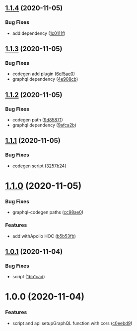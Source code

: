## [1.1.4](https://github.com/monx-dev/next-graphql/compare/v1.1.3...v1.1.4) (2020-11-05)


### Bug Fixes

* add dependency ([1c0111f](https://github.com/monx-dev/next-graphql/commit/1c0111fba7a86b0757787a3dbec0d0ace349a478))

## [1.1.3](https://github.com/monx-dev/next-graphql/compare/v1.1.2...v1.1.3) (2020-11-05)


### Bug Fixes

* codegen add plugin ([6cf5ae0](https://github.com/monx-dev/next-graphql/commit/6cf5ae02f92fa04db3b5c1e8bb7444031e748646))
* graphql dependency ([4e908cb](https://github.com/monx-dev/next-graphql/commit/4e908cb5d9c95e87d7dce8a3ef467a264b8c1038))

## [1.1.2](https://github.com/monx-dev/next-graphql/compare/v1.1.1...v1.1.2) (2020-11-05)


### Bug Fixes

* codegen path ([9d85871](https://github.com/monx-dev/next-graphql/commit/9d85871781aa69191a1686a34089aab0ff047c63))
* graphql dependency ([9afca2b](https://github.com/monx-dev/next-graphql/commit/9afca2bdf0bd586efec28b40f13d3f82bfa6e2f5))

## [1.1.1](https://github.com/monx-dev/next-graphql/compare/v1.1.0...v1.1.1) (2020-11-05)


### Bug Fixes

* codegen script ([3257b24](https://github.com/monx-dev/next-graphql/commit/3257b245f0c6dedd09891aa81ec5e33042c8b2fd))

# [1.1.0](https://github.com/monx-dev/next-graphql/compare/v1.0.1...v1.1.0) (2020-11-05)


### Bug Fixes

* graphql-codegen paths ([cc98ae0](https://github.com/monx-dev/next-graphql/commit/cc98ae0371701e21723d15fa0f2e979582c2aa2b))


### Features

* add withApollo HOC ([b5b53fb](https://github.com/monx-dev/next-graphql/commit/b5b53fb6e5cf6902e5ab2371e4cfa1844cc7d667))

## [1.0.1](https://github.com/monx-dev/next-graphql/compare/v1.0.0...v1.0.1) (2020-11-04)


### Bug Fixes

* script ([1bb1cad](https://github.com/monx-dev/next-graphql/commit/1bb1cada8847d7c5f5fd724bc657b75df1df0a20))

# 1.0.0 (2020-11-04)


### Features

* script and api setupGraphQL function with cors ([c0eebd9](https://github.com/monx-dev/next-graphql/commit/c0eebd98fcf22889bebd2c8d0699c06b35e178c3))
